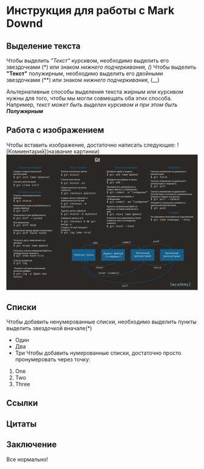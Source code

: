 # Инструкция для работы с Mark Downd

## Выделение текста

Чтобы выделить *"Текст"* курсивом, необходимо выделить его звездочками (*) или знаком _нижнего подчеркивания, (_)
Чтобы выделить **"Текст"** полужирным, необходимо выделить его двойными звездочками (**) или знаком _нижнего подчеркивания_, (__)

Альтернативные способы выделения текста жирным или курсивом нужны для того, чтобы мы могли совмещать оба этих способа. Например, _текст может быть выделен курсивом и при этом быть **Полужирным**_

## Работа с изображением

Чтобы вставить изображение, достаточно написать следующее:
![Комментарий](название картинки)
![А вот картинка с инструкцией](instruction.jpg)

## Списки

Чтобы добавить ненумерованные списки, необходимо выделить пункты выделить звездочкой вначале(*)
* Один
* Два
* Три
Чтобы добавить нумерованные списки, достаточно просто пронумеровать через точку:
1. One
2. Two
3. Three

## Ссылки

## Цитаты

## Заключение
Все нормально!
